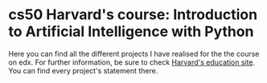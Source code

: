 # cs50 Harvard's course: Introduction to Artificial Intelligence with Python
Here you can find all the different projects I have realised for the the course on edx. For further information, be sure to check [Harvard's education site](https://cs50.harvard.edu/ai/2020/). You can find every project's statement there.